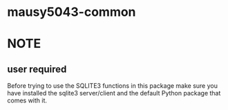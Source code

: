 # mausy5043-common

# NOTE
## user required 
Before trying to use the SQLITE3 functions in this package make sure you have installed the sqlite3 server/client and 
the default Python package that comes with it.

